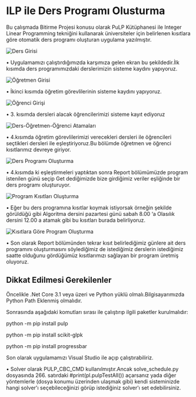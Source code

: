 # ILP ile Ders Programı Olusturma

Bu çalışmada Bitirme Projesi konusu olarak PuLP Kütüphanesi ile Integer Linear Programming tekniğini kullanarak üniversiteler için belirlenen kısıtlara göre otomatik ders programı oluşturan uygulama yazılmıştır.


![Ders Girisi](https://user-images.githubusercontent.com/65119767/123010596-92379180-d3c7-11eb-9b1d-cbbf8e96ddda.png)

•	Uygulamamızı çalıştırdığımızda karşımıza gelen ekran bu şekildedir.İlk kısımda ders programımızdaki derslerimizin sisteme kaydını yapıyoruz.

![Öğretmen Girisi](https://user-images.githubusercontent.com/65119767/123010634-a3809e00-d3c7-11eb-80f1-22c303b50adc.png)

•	İkinci kısımda öğretim görevlilerinin sisteme kaydını yapıyoruz.

![Öğrenci Girişi](https://user-images.githubusercontent.com/65119767/123010666-b72c0480-d3c7-11eb-9093-323ccaefc46b.png)

•	3. kısımda dersleri alacak öğrencilerimizi sisteme kayıt ediyoruz

![Ders-Öğretmen-Öğrenci Atamaları](https://user-images.githubusercontent.com/65119767/123010699-ca3ed480-d3c7-11eb-938f-00a3c5354afb.png)

•	4.kısımda öğretim görevlilerimizi verecekleri dersleri ile öğrencileri seçtikleri dersleri ile eşleştiriyoruz.Bu bölümde öğretmen ve öğrenci kısıtlarımız devreye giriyor.

![Ders Programı Oluşturma](https://user-images.githubusercontent.com/65119767/123010725-d88cf080-d3c7-11eb-9abe-d2e4523331af.png)

•	4.kısımda ki eşleştirmeleri yaptıktan sonra Report bölümümüzde program istenilen günü seçip Get dediğimizde bize girdiğimiz veriler eşliğinde bir ders programı oluşturuyor.

![Program Kısıtları Oluşturma](https://user-images.githubusercontent.com/65119767/123010736-e17dc200-d3c7-11eb-8c51-bf5ef39f2853.png)

•	Eğer bu ders programına  kısıtlar koymak istiyorsak örneğin şekilde görüldüğü gibi Algoritma dersini pazartesi günü sabah 8.00 ‘a Olasılık dersini 12.00 a atamak gibi bu kısıtları burada belirliyoruz.

![Kısıtlara Göre Program Oluşturma](https://user-images.githubusercontent.com/65119767/123010759-eb072a00-d3c7-11eb-9c22-84cc8ee600cb.png)

•	Son olarak Report bölümünden tekrar kısıt belirlediğimiz günlere ait ders programını oluşturmasını söylediğimiz de  istediğimiz derslerin istediğimiz saatte olduğunu gördüğümüz kısıtlarımızı sağlayan bir program üretmiş oluyoruz.

## Dikkat Edilmesi Gerekilenler

Öncelikle .Net Core 3.1 veya üzeri ve Python yüklü olmalı.Bilgisayarımızda Python Path Eklenmiş olmalıdır. 

Sonrasında aşağıdaki komutları sırası ile çalıştırıp ilgili paketler kurulmalıdır:

python -m pip install pulp

python -m pip install scikit-glpk

python -m pip install progressbar

Son olarak uygulamamızı Visual Studio  ile açıp çalıştırabiliriz.

•	Solver olarak  PULP_CBC_CMD kullanılmıştır.Ancak solve_schedule.py dosyasında 266. satırdaki #print(pl.pulpTestAll()) açarsanız yada diğer yöntemlerle (dosya konumu üzerinden ulaşmak gibi) kendi sisteminizde hangi solver'ı seçebileceğinizi görüp istediğiniz solver'ı set edebilirsiniz.
